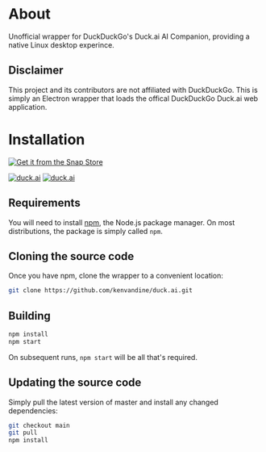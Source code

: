 # About


Unofficial wrapper for DuckDuckGo's Duck.ai AI Companion, providing a native Linux desktop experince.

## Disclaimer

This project and its contributors are not affiliated with DuckDuckGo. This is simply an Electron wrapper that loads the offical DuckDuckGo Duck.ai web application.
# Installation

[![Get it from the Snap Store](https://raw.githubusercontent.com/snapcore/snap-store-badges/master/EN/%5BEN%5D-snap-store-white.png)](https://snapcraft.io/duck-ai)

[![duck.ai](https://snapcraft.io/duck.ai/badge.svg)](https://snapcraft.io/duck-ai)
[![duck.ai](https://snapcraft.io/duck.ai/trending.svg?name=0)](https://snapcraft.io/duck-ai)

## Requirements

You will need to install [npm](https://www.npmjs.com/), the Node.js package manager. On most distributions, the package is simply called `npm`.

## Cloning the source code

Once you have npm, clone the wrapper to a convenient location:

```bash
git clone https://github.com/kenvandine/duck.ai.git
```

## Building

```bash
npm install
npm start
```

On subsequent runs, `npm start` will be all that's required.

## Updating the source code

Simply pull the latest version of master and install any changed dependencies:

```bash
git checkout main
git pull
npm install
```
